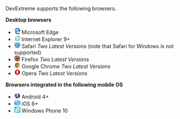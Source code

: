 DevExtreme supports the following browsers.

**Desktop browsers**

- ![Microsoft Edge](/images/PhoneJS/edge.png) Microsoft Edge
- ![Internet Explorer](/images/PhoneJS/ie.png) Internet Explorer 9+
- ![Safari](/images/PhoneJS/safari.png) Safari *Two Latest Versions* (note that Safari for Windows is not supported)
- ![Firefox](/images/PhoneJS/firefox.png) Firefox *Two Latest Versions*
- ![Google Chrome](/images/PhoneJS/chrome.png) Google Chrome *Two Latest Versions*
- ![Opera](/images/PhoneJS/opera.png) Opera *Two Latest Versions*

**Browsers integrated in the following mobile OS**

- ![Android](/images/PhoneJS/android.png) Android 4+
- ![iOS Safari](/images/PhoneJS/safari-ios.png) iOS 6+
- ![IE Windows Phone](/images/PhoneJS/ie-windows-phone.png) Windows Phone 10